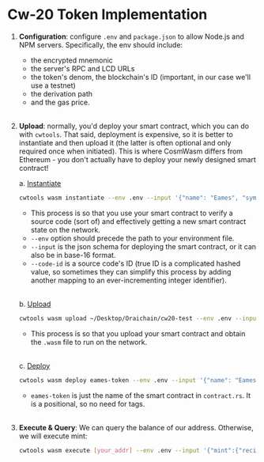 # Cw-20 Token Implementation

1. **Configuration**: configure `.env` and `package.json` to allow Node.js and NPM servers.
   Specifically, the env should include:
   * the encrypted mnemonic
   * the server's RPC and LCD URLs
   * the token's denom, the blockchain's ID (important, in our case we'll use a testnet)
   * the derivation path
   * and the gas price.
   <br><br>

2. **Upload**: normally, you'd deploy your smart contract, which you can do with `cwtools`. That said, deployment is expensive, so it is better to instantiate and then upload it (the latter is often optional and only required once when initiated). This is where CosmWasm differs from Ethereum - you don't actually have to deploy your newly designed smart contract!

   a. <u>Instantiate</u>
   ```bash
   cwtools wasm instantiate --env .env --input '{"name": "Eames", "symbol": "EAM", "decimals": 10, "initial_balances": [{"amount: "20000", "address": "your_addr"}]}' --code-id 6082
   ```
   * This process is so that you use your smart contract to verify a source code (sort of) and effectively getting a new smart contract state on the network.
   * `--env` option should precede the path to your environment file.
   * `--input` is the json schema for deploying the smart contract, or it can also be in base-16 format.
   * `--code-id` is a source code's ID (true ID is a complicated hashed value, so sometimes they can simplify this process by adding another mapping to an ever-incrementing integer identifier).<br><br>

   b. <u>Upload</u>
   ```bash
   cwtools wasm upload ~/Desktop/Oraichain/cw20-test --env .env --input '{"name": "Eames", "symbol": "EAM", "decimals": 10, "initial_balances": [{"amount: "20000", "address": "your_addr"}]} '
   ```
      * This process is so that you upload your smart contract and obtain the `.wasm` file to run on the network.
      <br><br>
   
   c. <u>Deploy</u>
   ```bash
   cwtools wasm deploy eames-token --env .env --input '{"name": "Eames", "symbol": "EAM", "decimals": 10, "initial_balances": [{"amount: "20000", "address": "your_addr"}]}'
   ```
   * `eames-token` is just the name of the smart contract in `contract.rs`. It is a positional, so no need for tags.
   <br><br>

3. **Execute & Query**: We can query the balance of our address. Otherwise, we will execute mint:
   ```bash
   cwtools wasm execute [your_addr] --env .env --input '{"mint":{"recipient": "your_addr", "amount": "1500"}}'
   ```
